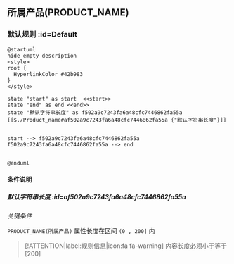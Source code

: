 ## 所属产品(PRODUCT_NAME) <!-- {docsify-ignore-all} -->

   

### 默认规则 :id=Default

```plantuml
@startuml
hide empty description
<style>
root {
  HyperlinkColor #42b983
}
</style>

state "start" as start  <<start>>
state "end" as end <<end>>
state "默认字符串长度" as f502a9c7243fa6a48cfc7446862fa55a [[$./Product_name#af502a9c7243fa6a48cfc7446862fa55a {"默认字符串长度"}]]


start --> f502a9c7243fa6a48cfc7446862fa55a 
f502a9c7243fa6a48cfc7446862fa55a --> end 


@enduml
```

#### 条件说明

##### 默认字符串长度 :id=af502a9c7243fa6a48cfc7446862fa55a


*关键条件*


`PRODUCT_NAME(所属产品)` 属性长度在区间 `(0 , 200]` 内

> [!ATTENTION|label:规则信息|icon:fa fa-warning]
> 内容长度必须小于等于[200]







